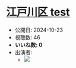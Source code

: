 # [江戸川区 test](https://www.youtube.com/watch?v=-dCYiUBKOwg)
-   公開日: 2024-10-23
-   視聴数: 46
-   **いいね数: 0**
-   出演者: 
    - [![](https://img.youtube.com/vi/-dCYiUBKOwg/hqdefault.jpg)](https://www.youtube.com/watch?v=-dCYiUBKOwg)
